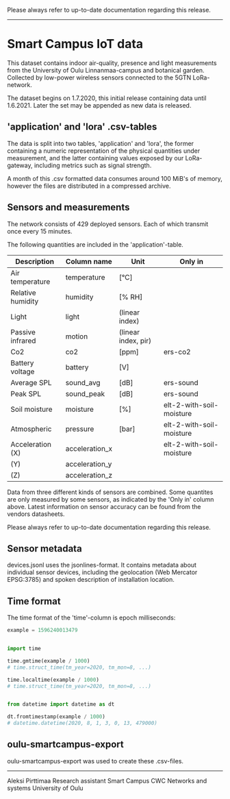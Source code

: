 Please always refer to up-to-date documentation regarding this release.

---

# Smart Campus IoT data

This dataset contains indoor air-quality, presence and light measurements from the University of Oulu Linnanmaa-campus and botanical garden. Collected by low-power wireless sensors connected to the 5GTN LoRa-network.

The dataset begins on 1.7.2020, this initial release containing data until 1.6.2021. Later the set may be appended as new data is released.



## 'application' and 'lora' .csv-tables

The data is split into two tables, 'application' and 'lora', the former containing a numeric representation of the physical quantities under measurement, and the latter containing values exposed by our LoRa-gateway, including metrics such as signal strength.

A month of this .csv formatted data consumes around 100 MiB's of memory, however the files are distributed in a compressed archive.



## Sensors and measurements

The network consists of 429 deployed sensors. Each of which transmit once every 15 minutes.

The following quantities are included in the 'application'-table.

Description        |Column name     |Unit                 |Only in
-------------------|----------------|---------------------|-------
Air temperature    |temperature     |[°C]                 |
Relative humidity  |humidity        |[% RH]               |
Light              |light           |(linear index)       |
Passive infrared   |motion          |(linear index, pir)  |
Co2                |co2             |[ppm]                |ers-co2
Battery voltage    |battery         |[V]                  |
Average SPL        |sound_avg       |[dB]                 |ers-sound
Peak SPL           |sound_peak      |[dB]                 |ers-sound
Soil moisture      |moisture        |[%]                  |elt-2-with-soil-moisture
Atmospheric        |pressure        |[bar]                |elt-2-with-soil-moisture
Acceleration (X)   |acceleration_x  |                     |elt-2-with-soil-moisture
             (Y)   |acceleration_y  |                     |
             (Z)   |acceleration_z  |                     |


Data from three different kinds of sensors are combined. Some quantites are only measured by some sensors, as indicated by the 'Only in' column above. Latest information on sensor accuracy can be found from the vendors datasheets.

Please always refer to up-to-date documentation regarding this release.


## Sensor metadata

devices.jsonl uses the jsonlines-format. It contains metadata about individual sensor devices, including the geolocation (Web Mercator EPSG:3785) and spoken description of installation location.



## Time format

The time format of the 'time'-column is epoch milliseconds:

```py
example = 1596240013479


import time

time.gmtime(example / 1000)
# time.struct_time(tm_year=2020, tm_mon=8, ...)

time.localtime(example / 1000)
# time.struct_time(tm_year=2020, tm_mon=8, ...)


from datetime import datetime as dt

dt.fromtimestamp(example / 1000)
# datetime.datetime(2020, 8, 1, 3, 0, 13, 479000)
```

## oulu-smartcampus-export

oulu-smartcampus-export was used to create these .csv-files.

---

Aleksi Pirttimaa
Research assistant
Smart Campus
CWC Networks and systems
University of Oulu

